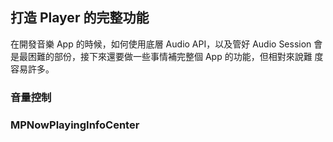 打造 Player 的完整功能
----------------------

在開發音樂 App 的時候，如何使用底層 Audio API，以及管好 Audio Session
會是最困難的部份，接下來還要做一些事情補完整個 App 的功能，但相對來說難
度容易許多。

### 音量控制



### MPNowPlayingInfoCenter
